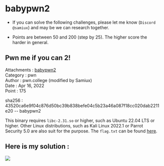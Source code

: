 # babypwn2

- If you can solve the following challenges, please let me know (```Discord @samiux```) and may be we can research together.

- Points are between 50 and 200 (step by 25). The higher score the harder in general.

## Pwn me if you can 2!

Attachments : [babypwn2](https://github.com/samiux/CTF/raw/main/pwn/babypwn2/babypwn2)  
Category    : pwn  
Author      : pwn.college (modified by Samiux)  
Date        : Apr 16, 2022  
Point       : 175   

sha256      : 43520ca6e9f04c876d50bc39b838befe04c5b23a46a087f18cc020dab2211e20 -- babypwn2

This binary requires ```libc-2.31.so``` or higher, such as Ubuntu 22.04 LTS or higher.  Other Linux distributions, such as Kali Linux 2022.1 or Parrot Security 5.0 are also suit for the purpose.  The ```flag.txt``` can be found [here](https://github.com/samiux/CTF/raw/main/pwn/babypwn2/flag.txt).

## Here is my solution :

[![](https://img.youtube.com/vi/oEMTLc9YYy8/0.jpg)](https://www.youtube.com/watch?v=oEMTLc9YYy8 "babypwn2 solution")   

